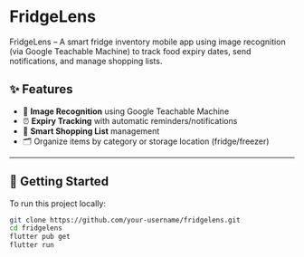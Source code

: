 # FridgeLens
FridgeLens – A smart fridge inventory mobile app using image recognition (via Google Teachable Machine) to track food expiry dates, send notifications, and manage shopping lists.

## ✨ Features

- 📸 **Image Recognition** using Google Teachable Machine
- ⏰ **Expiry Tracking** with automatic reminders/notifications
- 🛒 **Smart Shopping List** management
- 🗂️ Organize items by category or storage location (fridge/freezer)


---

## 🚀 Getting Started

To run this project locally:

```bash
git clone https://github.com/your-username/fridgelens.git
cd fridgelens
flutter pub get
flutter run
